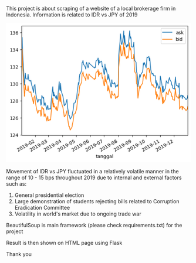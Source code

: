 This project is about scraping of a website of a local brokerage firm in Indonesia. Information is related to IDR vs JPY of 2019

![](assets/plot1.png)

Movement of IDR vs JPY fluctuated in a relatively volatile manner in the range of 10 - 15 bps throughout 2019 due to internal and external factors such as:
1. General presidential election
2. Large demonstration of students rejecting bills related to Corruption Eradication Committee
3. Volatility in world's market due to ongoing trade war

BeautifulSoup is main framework (please check requirements.txt) for the project

Result is then shown on HTML page using Flask

Thank you
